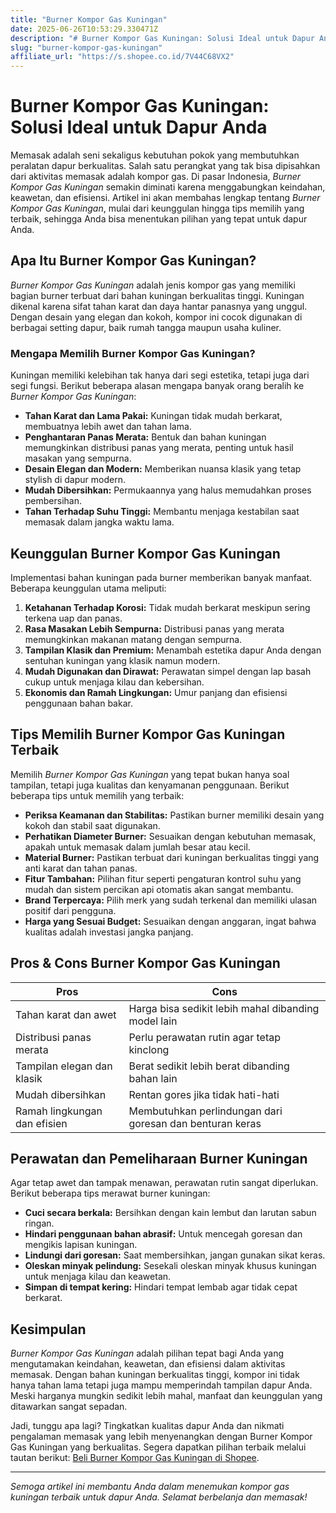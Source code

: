 ```yaml
---
title: "Burner Kompor Gas Kuningan"
date: 2025-06-26T10:53:29.330471Z
description: "# Burner Kompor Gas Kuningan: Solusi Ideal untuk Dapur Anda..."
slug: "burner-kompor-gas-kuningan"
affiliate_url: "https://s.shopee.co.id/7V44C68VX2"
---
```

# Burner Kompor Gas Kuningan: Solusi Ideal untuk Dapur Anda

Memasak adalah seni sekaligus kebutuhan pokok yang membutuhkan peralatan dapur berkualitas. Salah satu perangkat yang tak bisa dipisahkan dari aktivitas memasak adalah kompor gas. Di pasar Indonesia, *Burner Kompor Gas Kuningan* semakin diminati karena menggabungkan keindahan, keawetan, dan efisiensi. Artikel ini akan membahas lengkap tentang *Burner Kompor Gas Kuningan*, mulai dari keunggulan hingga tips memilih yang terbaik, sehingga Anda bisa menentukan pilihan yang tepat untuk dapur Anda.

## Apa Itu Burner Kompor Gas Kuningan?

*Burner Kompor Gas Kuningan* adalah jenis kompor gas yang memiliki bagian burner terbuat dari bahan kuningan berkualitas tinggi. Kuningan dikenal karena sifat tahan karat dan daya hantar panasnya yang unggul. Dengan desain yang elegan dan kokoh, kompor ini cocok digunakan di berbagai setting dapur, baik rumah tangga maupun usaha kuliner.

### Mengapa Memilih Burner Kompor Gas Kuningan?

Kuningan memiliki kelebihan tak hanya dari segi estetika, tetapi juga dari segi fungsi. Berikut beberapa alasan mengapa banyak orang beralih ke *Burner Kompor Gas Kuningan*:

- **Tahan Karat dan Lama Pakai:** Kuningan tidak mudah berkarat, membuatnya lebih awet dan tahan lama.
- **Penghantaran Panas Merata:** Bentuk dan bahan kuningan memungkinkan distribusi panas yang merata, penting untuk hasil masakan yang sempurna.
- **Desain Elegan dan Modern:** Memberikan nuansa klasik yang tetap stylish di dapur modern.
- **Mudah Dibersihkan:** Permukaannya yang halus memudahkan proses pembersihan.
- **Tahan Terhadap Suhu Tinggi:** Membantu menjaga kestabilan saat memasak dalam jangka waktu lama.

## Keunggulan Burner Kompor Gas Kuningan

Implementasi bahan kuningan pada burner memberikan banyak manfaat. Beberapa keunggulan utama meliputi:

1. **Ketahanan Terhadap Korosi:** Tidak mudah berkarat meskipun sering terkena uap dan panas.
2. **Rasa Masakan Lebih Sempurna:** Distribusi panas yang merata memungkinkan makanan matang dengan sempurna.
3. **Tampilan Klasik dan Premium:** Menambah estetika dapur Anda dengan sentuhan kuningan yang klasik namun modern.
4. **Mudah Digunakan dan Dirawat:** Perawatan simpel dengan lap basah cukup untuk menjaga kilau dan kebersihan.
5. **Ekonomis dan Ramah Lingkungan:** Umur panjang dan efisiensi penggunaan bahan bakar.

## Tips Memilih Burner Kompor Gas Kuningan Terbaik

Memilih *Burner Kompor Gas Kuningan* yang tepat bukan hanya soal tampilan, tetapi juga kualitas dan kenyamanan penggunaan. Berikut beberapa tips untuk memilih yang terbaik:

- **Periksa Keamanan dan Stabilitas:** Pastikan burner memiliki desain yang kokoh dan stabil saat digunakan.
- **Perhatikan Diameter Burner:** Sesuaikan dengan kebutuhan memasak, apakah untuk memasak dalam jumlah besar atau kecil.
- **Material Burner:** Pastikan terbuat dari kuningan berkualitas tinggi yang anti karat dan tahan panas.
- **Fitur Tambahan:** Pilihan fitur seperti pengaturan kontrol suhu yang mudah dan sistem percikan api otomatis akan sangat membantu.
- **Brand Terpercaya:** Pilih merk yang sudah terkenal dan memiliki ulasan positif dari pengguna.
- **Harga yang Sesuai Budget:** Sesuaikan dengan anggaran, ingat bahwa kualitas adalah investasi jangka panjang.

## Pros & Cons Burner Kompor Gas Kuningan

| **Pros** | **Cons** |
| --- | --- |
| Tahan karat dan awet | Harga bisa sedikit lebih mahal dibanding model lain |
| Distribusi panas merata | Perlu perawatan rutin agar tetap kinclong |
| Tampilan elegan dan klasik | Berat sedikit lebih berat dibanding bahan lain |
| Mudah dibersihkan | Rentan gores jika tidak hati-hati |
| Ramah lingkungan dan efisien | Membutuhkan perlindungan dari goresan dan benturan keras |

## Perawatan dan Pemeliharaan Burner Kuningan

Agar tetap awet dan tampak menawan, perawatan rutin sangat diperlukan. Berikut beberapa tips merawat burner kuningan:

- **Cuci secara berkala:** Bersihkan dengan kain lembut dan larutan sabun ringan.
- **Hindari penggunaan bahan abrasif:** Untuk mencegah goresan dan mengikis lapisan kuningan.
- **Lindungi dari goresan:** Saat membersihkan, jangan gunakan sikat keras.
- **Oleskan minyak pelindung:** Sesekali oleskan minyak khusus kuningan untuk menjaga kilau dan keawetan.
- **Simpan di tempat kering:** Hindari tempat lembab agar tidak cepat berkarat.

## Kesimpulan

*Burner Kompor Gas Kuningan* adalah pilihan tepat bagi Anda yang mengutamakan keindahan, keawetan, dan efisiensi dalam aktivitas memasak. Dengan bahan kuningan berkualitas tinggi, kompor ini tidak hanya tahan lama tetapi juga mampu memperindah tampilan dapur Anda. Meski harganya mungkin sedikit lebih mahal, manfaat dan keunggulan yang ditawarkan sangat sepadan.

Jadi, tunggu apa lagi? Tingkatkan kualitas dapur Anda dan nikmati pengalaman memasak yang lebih menyenangkan dengan Burner Kompor Gas Kuningan yang berkualitas. Segera dapatkan pilihan terbaik melalui tautan berikut: [Beli Burner Kompor Gas Kuningan di Shopee](https://s.shopee.co.id/7V44C68VX2).

---

*Semoga artikel ini membantu Anda dalam menemukan kompor gas kuningan terbaik untuk dapur Anda. Selamat berbelanja dan memasak!*